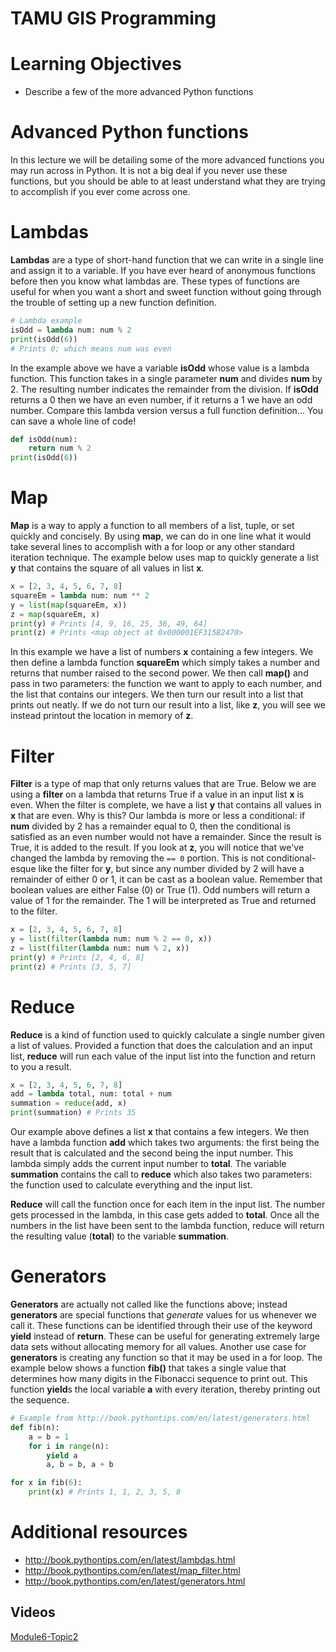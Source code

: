 # TAMU GIS Programming
# Learning Objectives
- Describe a few of the more advanced Python functions
# Advanced Python functions
In this lecture we will be detailing some of the more advanced functions you may run across in Python. It is not a big deal if you never use these functions, but you should be able to at least understand what they are trying to accomplish if you ever come across one.
>
# Lambdas
**Lambdas** are a type of short-hand function that we can write in a single line and assign it to a variable. If you have ever heard of anonymous functions before then you know what lambdas are. These types of functions are useful for when you want a short and sweet function without going through the trouble of setting up a new function definition.
>
```python
# Lambda example
isOdd = lambda num: num % 2
print(isOdd(6))
# Prints 0; which means num was even
```
>
In the example above we have a variable **isOdd** whose value is a lambda function. This function takes in a single parameter **num** and divides **num** by 2. The resulting number indicates the remainder from the division. If **isOdd** returns a 0 then we have an even number, if it returns a 1 we have an odd number. Compare this lambda version versus a full function definition... You can save a whole line of code!
>
```python
def isOdd(num):
    return num % 2
print(isOdd(6))
```
>
# Map
**Map** is a way to apply a function to all members of a list, tuple, or set quickly and concisely. By using **map**, we can do in one line what it would take several lines to accomplish with a for loop or any other standard iteration technique. The example below uses map to quickly generate a list **y** that contains the square of all values in list **x**. 
>
```python
x = [2, 3, 4, 5, 6, 7, 8]
squareEm = lambda num: num ** 2
y = list(map(squareEm, x))
z = map(squareEm, x)
print(y) # Prints [4, 9, 16, 25, 36, 49, 64]
print(z) # Prints <map object at 0x000001EF315B2470>
```
>
In this example we have a list of numbers **x** containing a few integers. We then define a lambda function **squareEm** which simply takes a number and returns that number raised to the second power. We then call **map()** and pass in two parameters: the function we want to apply to each number, and the list that contains our integers. We then turn our result into a list that prints out neatly. If we do not turn our result into a list, like **z**, you will see we instead printout the location in memory of **z**.
>
# Filter
**Filter** is a type of map that only returns values that are True. Below we are using a **filter** on a lambda that returns True if a value in an input list **x** is even. When the filter is complete, we have a list **y** that contains all values in **x** that are even. Why is this? Our lambda is more or less a conditional: if **num** divided by 2 has a remainder equal to 0, then the conditional is satisfied as an even number would not have a remainder. Since the result is True, it is added to the result. If you look at **z**, you will notice that we've changed the lambda by removing the `== 0` portion. This is not conditional-esque like the filter for **y**, but since any number divided by 2 will have a remainder of either 0 or 1, it can be cast as a boolean value. Remember that boolean values are either False (0) or True (1). Odd numbers will return a value of 1 for the remainder. The 1 will be interpreted as True and returned to the filter.
>
```python
x = [2, 3, 4, 5, 6, 7, 8]
y = list(filter(lambda num: num % 2 == 0, x))
z = list(filter(lambda num: num % 2, x))
print(y) # Prints [2, 4, 6, 8]
print(z) # Prints [3, 5, 7]
```
>
# Reduce
**Reduce** is a kind of function used to quickly calculate a single number given a list of values. Provided a function that does the calculation and an input list, **reduce** will run each value of the input list into the function and return to you a result.
>
```python
x = [2, 3, 4, 5, 6, 7, 8]
add = lambda total, num: total + num
summation = reduce(add, x)
print(summation) # Prints 35
```
>
Our example above defines a list **x** that contains a few integers. We then have a lambda function **add** which takes two arguments: the first being the result that is calculated and the second being the input number. This lambda simply adds the current input number to **total**. The variable **summation** contains the call to **reduce** which also takes two parameters: the function used to calculate everything and the input list. 
>
**Reduce** will call the function once for each item in the input list. The number gets processed in the lambda, in this case gets added to **total**. Once all the numbers in the list have been sent to the lambda function, reduce will return the resulting value (**total**) to the variable **summation**.
# Generators
**Generators** are actually not called like the functions above; instead **generators** are special functions that *generate* values for us whenever we call it. These functions can be identified through their use of the keyword **yield** instead of **return**. These can be useful for generating extremely large data sets without allocating memory for all values. Another use case for **generators** is creating any function so that it may be used in a for loop. The example below shows a function **fib()** that takes a single value that determines how many digits in the Fibonacci sequence to print out. This function **yield**s the local variable **a** with every iteration, thereby printing out the sequence.
>
```python
# Example from http://book.pythontips.com/en/latest/generators.html
def fib(n):
    a = b = 1
    for i in range(n):
        yield a
        a, b = b, a + b

for x in fib(6):
    print(x) # Prints 1, 1, 2, 3, 5, 8
```
>

# Additional resources
- http://book.pythontips.com/en/latest/lambdas.html
- http://book.pythontips.com/en/latest/map_filter.html
- http://book.pythontips.com/en/latest/generators.html


## Videos
[Module6-Topic2](https://youtu.be/71eJzpmoMzQ)
